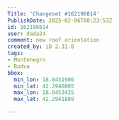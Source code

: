```yaml
---
Title: 'Changeset #162196814'
PublishDate: 2025-02-06T08:23:53Z
id: 162196814
user: dada24
comment: new roof orientation
created_by: iD 2.31.0
tags:
- Montenegro
- Budva
bbox:
  min_lon: 18.8451906
  min_lat: 42.2940005
  max_lon: 18.8453435
  max_lat: 42.2941889

---
```


